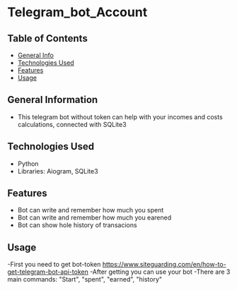 
# Telegram_bot_Account


## Table of Contents
* [General Info](#general-information)
* [Technologies Used](#technologies-used)
* [Features](#features)
* [Usage](#usage)



## General Information
- This telegram bot without token can help with your incomes and costs calculations, connected with SQLite3 


## Technologies Used
- Python 
- Libraries: Aiogram, SQLite3

## Features
- Bot can write and remember how much you spent 
- Bot can write and remember how much you earened
- Bot can show hole history of transacions

## Usage
-First you need to get bot-token https://www.siteguarding.com/en/how-to-get-telegram-bot-api-token
-After getting you can use your bot 
-There are 3 main commands: "Start", "spent", "earned", "history"

